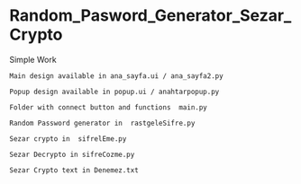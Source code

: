 # Random_Pasword_Generator_Sezar_Crypto
Simple Work
```
Main design available in ana_sayfa.ui / ana_sayfa2.py

Popup design available in popup.ui / anahtarpopup.py

Folder with connect button and functions  main.py

Random Password generator in  rastgeleSifre.py

Sezar crypto in  sifrelEme.py

Sezar Decrypto in sifreCozme.py

Sezar Crypto text in Denemez.txt
```
